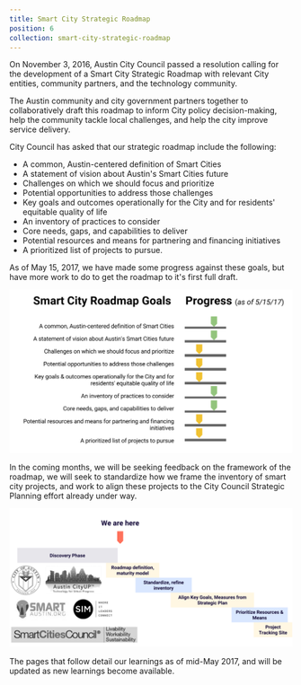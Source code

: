 ```yaml
---
title: Smart City Strategic Roadmap
position: 6
collection: smart-city-strategic-roadmap
---
```


On November 3, 2016, Austin City Council passed a resolution calling for the development of a Smart City Strategic Roadmap with relevant City entities, community partners, and the technology community. 

The Austin community and city government partners together to collaboratively draft this roadmap to inform City policy decision-making, help the community tackle local challenges, and help the city improve service delivery.

City Council has asked that our strategic roadmap include the following:
* A common, Austin-centered definition of Smart Cities
* A statement of vision about Austin's Smart Cities future
* Challenges on which we should focus and prioritize
* Potential opportunities to address those challenges
* Key goals and outcomes operationally for the City and for residents' equitable quality of life
* An inventory of practices to consider
* Core needs, gaps, and capabilities to deliver
* Potential resources and means for partnering and financing initiatives
* A prioritized list of projects to pursue.

As of May 15, 2017, we have made some progress against these goals, but have more work to do to get the roadmap to it's first full draft.

![Smart City Roadmap Goal - Progress.png](/uploads/Smart%20City%20Roadmap%20Goal%20-%20Progress.png)

In the coming months, we will be seeking feedback on the framework of the roadmap, we will seek to standardize how we frame the inventory of smart city projects, and work to align these projects to the City Council Strategic Planning effort already under way.

![Smart City Roadmap Project  Phases.png](/uploads/Smart%20City%20Roadmap%20Project%20%20Phases.png)

The pages that follow detail our learnings as of mid-May 2017, and will be updated as new learnings become available.